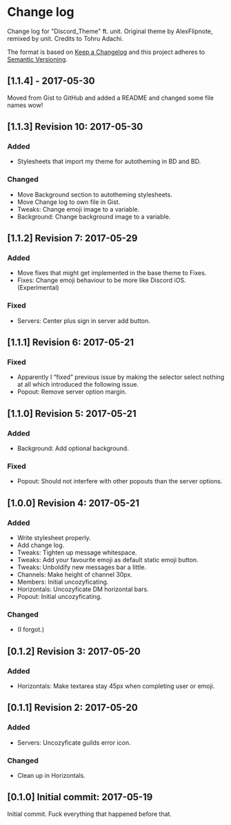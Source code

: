 # Change log
Change log for "Discord_Theme" ft. unit. Original theme by AlexFlipnote, remixed by unit. Credits to Tohru Adachi.

The format is based on [Keep a Changelog](http://keepachangelog.com/) and this project adheres to [Semantic Versioning](http://semver.org/).

## [1.1.4] - 2017-05-30
Moved from Gist to GitHub and added a README and changed some file names wow!

## [1.1.3] Revision 10: 2017-05-30
### Added
- Stylesheets that import my theme for autotheming in BD and BD.
### Changed
- Move Background section to autotheming stylesheets.
- Move Change log to own file in Gist.
- Tweaks: Change emoji image to a variable.
- Background: Change background image to a variable.

## [1.1.2] Revision 7: 2017-05-29
### Added
- Move fixes that might get implemented in the base theme to Fixes.
- Fixes: Change emoji behaviour to be more like Discord iOS. (Experimental)
### Fixed
- Servers: Center plus sign in server add button.

## [1.1.1] Revision 6: 2017-05-21
### Fixed
- Apparently I “fixed” previous issue by making the selector select
nothing at all which introduced the following issue.
- Popout: Remove server option margin.

## [1.1.0] Revision 5: 2017-05-21
### Added
- Background: Add optional background.
### Fixed
- Popout: Should not interfere with other popouts than the server options.

## [1.0.0] Revision 4: 2017-05-21
### Added
- Write stylesheet properly.
- Add change log.
- Tweaks: Tighten up message whitespace.
- Tweaks: Add your favourite emoji as default static emoji button.
- Tweaks: Unboldify new messages bar a little.
- Channels: Make height of channel 30px.
- Members: Initial uncozyficating.
- Horizontals: Uncozyficate DM horizontal bars.
- Popout: Initial uncozyficating.
### Changed
- (I forgot.)

## [0.1.2] Revision 3: 2017-05-20
### Added
- Horizontals: Make textarea stay 45px when completing user or emoji.

## [0.1.1] Revision 2: 2017-05-20
### Added
- Servers: Uncozyficate guilds error icon.
### Changed
- Clean up in Horizontals.

## [0.1.0] Initial commit: 2017-05-19
Initial commit. Fuck everything that happened before that.
